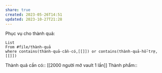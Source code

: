 ```yaml
---
share: true
created: 2023-05-26T14:51
updated: 2023-10-27T21:28
---
```

Phục vụ cho thành quả:
```dataview
List 
From #file/thành-quả 
where contains(thành-quả-cần-có,[[]]) or contains(thành-quả-hỗ-trợ,[[]]) 
```
Thành quả cần có:: [[2000 người mở vault 1 lần]]
Thành phẩm::
